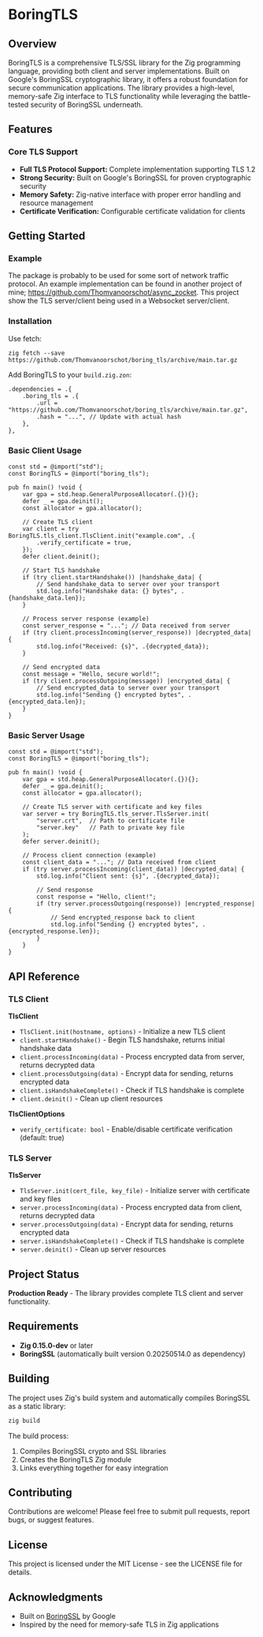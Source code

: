 # BoringTLS

## Overview

BoringTLS is a comprehensive TLS/SSL library for the Zig programming language, providing both client and server implementations. Built on Google's BoringSSL cryptographic library, it offers a robust foundation for secure communication applications. The library provides a high-level, memory-safe Zig interface to TLS functionality while leveraging the battle-tested security of BoringSSL underneath.

## Features

### Core TLS Support
*   **Full TLS Protocol Support:** Complete implementation supporting TLS 1.2
*   **Strong Security:** Built on Google's BoringSSL for proven cryptographic security
*   **Memory Safety:** Zig-native interface with proper error handling and resource management
*   **Certificate Verification:** Configurable certificate validation for clients

## Getting Started

### Example
The package is probably to be used for some sort of network traffic protocol. An example implementation can be found
in another project of mine; https://github.com/Thomvanoorschot/async_zocket.
This project show the TLS server/client being used in a Websocket server/client.

### Installation

Use fetch:
```
zig fetch --save https://github.com/Thomvanoorschot/boring_tls/archive/main.tar.gz
```

Add BoringTLS to your `build.zig.zon`:

```zig
.dependencies = .{
    .boring_tls = .{
        .url = "https://github.com/Thomvanoorschot/boring_tls/archive/main.tar.gz",
        .hash = "...", // Update with actual hash
    },
},
```

### Basic Client Usage

```zig
const std = @import("std");
const BoringTLS = @import("boring_tls");

pub fn main() !void {
    var gpa = std.heap.GeneralPurposeAllocator(.{}){};
    defer _ = gpa.deinit();
    const allocator = gpa.allocator();

    // Create TLS client
    var client = try BoringTLS.tls_client.TlsClient.init("example.com", .{
        .verify_certificate = true,
    });
    defer client.deinit();

    // Start TLS handshake
    if (try client.startHandshake()) |handshake_data| {
        // Send handshake_data to server over your transport
        std.log.info("Handshake data: {} bytes", .{handshake_data.len});
    }

    // Process server response (example)
    const server_response = "..."; // Data received from server
    if (try client.processIncoming(server_response)) |decrypted_data| {
        std.log.info("Received: {s}", .{decrypted_data});
    }

    // Send encrypted data
    const message = "Hello, secure world!";
    if (try client.processOutgoing(message)) |encrypted_data| {
        // Send encrypted_data to server over your transport
        std.log.info("Sending {} encrypted bytes", .{encrypted_data.len});
    }
}
```

### Basic Server Usage

```zig
const std = @import("std");
const BoringTLS = @import("boring_tls");

pub fn main() !void {
    var gpa = std.heap.GeneralPurposeAllocator(.{}){};
    defer _ = gpa.deinit();
    const allocator = gpa.allocator();

    // Create TLS server with certificate and key files
    var server = try BoringTLS.tls_server.TlsServer.init(
        "server.crt",  // Path to certificate file
        "server.key"   // Path to private key file
    );
    defer server.deinit();

    // Process client connection (example)
    const client_data = "..."; // Data received from client
    if (try server.processIncoming(client_data)) |decrypted_data| {
        std.log.info("Client sent: {s}", .{decrypted_data});
        
        // Send response
        const response = "Hello, client!";
        if (try server.processOutgoing(response)) |encrypted_response| {
            // Send encrypted_response back to client
            std.log.info("Sending {} encrypted bytes", .{encrypted_response.len});
        }
    }
}
```

## API Reference

### TLS Client

**TlsClient**
- `TlsClient.init(hostname, options)` - Initialize a new TLS client
- `client.startHandshake()` - Begin TLS handshake, returns initial handshake data
- `client.processIncoming(data)` - Process encrypted data from server, returns decrypted data
- `client.processOutgoing(data)` - Encrypt data for sending, returns encrypted data
- `client.isHandshakeComplete()` - Check if TLS handshake is complete
- `client.deinit()` - Clean up client resources

**TlsClientOptions**
- `verify_certificate: bool` - Enable/disable certificate verification (default: true)

### TLS Server

**TlsServer**
- `TlsServer.init(cert_file, key_file)` - Initialize server with certificate and key files
- `server.processIncoming(data)` - Process encrypted data from client, returns decrypted data
- `server.processOutgoing(data)` - Encrypt data for sending, returns encrypted data
- `server.isHandshakeComplete()` - Check if TLS handshake is complete
- `server.deinit()` - Clean up server resources



## Project Status

**Production Ready** - The library provides complete TLS client and server functionality.

## Requirements

- **Zig 0.15.0-dev** or later
- **BoringSSL** (automatically built version 0.20250514.0 as dependency)

## Building

The project uses Zig's build system and automatically compiles BoringSSL as a static library:

```bash
zig build
```

The build process:
1. Compiles BoringSSL crypto and SSL libraries
2. Creates the BoringTLS Zig module
3. Links everything together for easy integration

## Contributing

Contributions are welcome! Please feel free to submit pull requests, report bugs, or suggest features.

## License

This project is licensed under the MIT License - see the LICENSE file for details.

## Acknowledgments

- Built on [BoringSSL](https://boringssl.googlesource.com/boringssl/) by Google
- Inspired by the need for memory-safe TLS in Zig applications